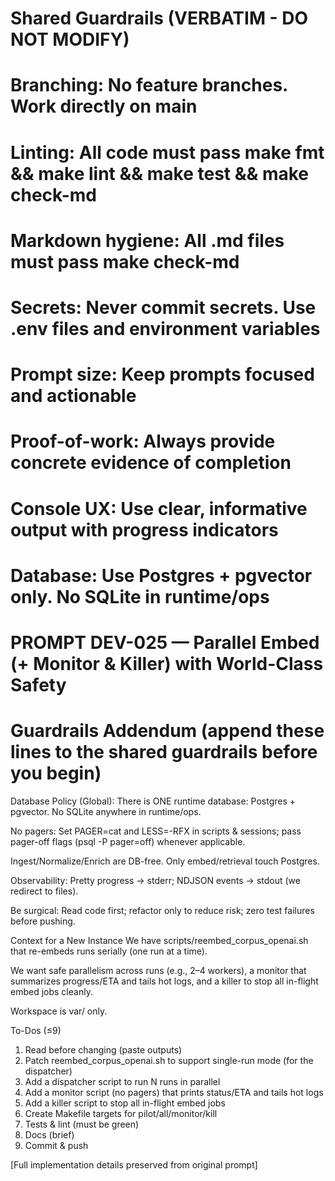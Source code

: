 # Shared Guardrails (VERBATIM - DO NOT MODIFY)

# Branching: No feature branches. Work directly on main

# Linting: All code must pass make fmt && make lint && make test && make check-md

# Markdown hygiene: All .md files must pass make check-md

# Secrets: Never commit secrets. Use .env files and environment variables

# Prompt size: Keep prompts focused and actionable

# Proof-of-work: Always provide concrete evidence of completion

# Console UX: Use clear, informative output with progress indicators

# Database: Use Postgres + pgvector only. No SQLite in runtime/ops

# PROMPT DEV-025 — Parallel Embed (+ Monitor & Killer) with World-Class Safety

# Guardrails Addendum (append these lines to the shared guardrails before you begin)

Database Policy (Global): There is ONE runtime database: Postgres + pgvector. No SQLite anywhere in runtime/ops.

No pagers: Set PAGER=cat and LESS=-RFX in scripts & sessions; pass pager-off flags (psql -P pager=off) whenever applicable.

Ingest/Normalize/Enrich are DB-free. Only embed/retrieval touch Postgres.

Observability: Pretty progress → stderr; NDJSON events → stdout (we redirect to files).

Be surgical: Read code first; refactor only to reduce risk; zero test failures before pushing.

Context for a New Instance
We have scripts/reembed_corpus_openai.sh that re-embeds runs serially (one run at a time).

We want safe parallelism across runs (e.g., 2–4 workers), a monitor that summarizes progress/ETA and tails hot logs, and a killer to stop all in-flight embed jobs cleanly.

Workspace is var/ only.

To-Dos (≤9)

1. Read before changing (paste outputs)
1. Patch reembed_corpus_openai.sh to support single-run mode (for the dispatcher)
1. Add a dispatcher script to run N runs in parallel
1. Add a monitor script (no pagers) that prints status/ETA and tails hot logs
1. Add a killer script to stop all in-flight embed jobs
1. Create Makefile targets for pilot/all/monitor/kill
1. Tests & lint (must be green)
1. Docs (brief)
1. Commit & push

[Full implementation details preserved from original prompt]
